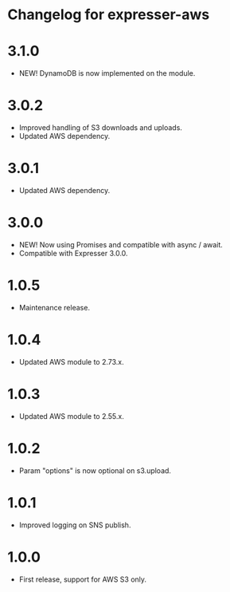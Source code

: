 # Changelog for expresser-aws

3.1.0
=====
* NEW! DynamoDB is now implemented on the module.

3.0.2
=====
* Improved handling of S3 downloads and uploads.
* Updated AWS dependency.

3.0.1
=====
* Updated AWS dependency.

3.0.0
=====
* NEW! Now using Promises and compatible with async / await.
* Compatible with Expresser 3.0.0.

1.0.5
=====
* Maintenance release.

1.0.4
=====
* Updated AWS module to 2.73.x.

1.0.3
=====
* Updated AWS module to 2.55.x.

1.0.2
=====
* Param "options" is now optional on s3.upload.

1.0.1
=====
* Improved logging on SNS publish.

1.0.0
=====
* First release, support for AWS S3 only.
